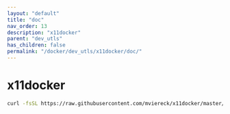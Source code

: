```yaml
---
layout: "default"
title: "doc"
nav_order: 13
description: "x11docker"
parent: "dev_utls"
has_children: false
permalink: "/docker/dev_utls/x11docker/doc/"
---
```


# x11docker

```bash
curl -fsSL https://raw.githubusercontent.com/mviereck/x11docker/master/x11docker | bash -s -- --update
```

